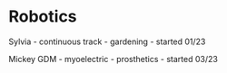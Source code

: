 # Robotics

Sylvia - continuous track - gardening - started 01/23

Mickey GDM - myoelectric - prosthetics - started 03/23
